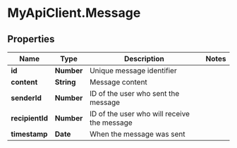 # MyApiClient.Message

## Properties

Name | Type | Description | Notes
------------ | ------------- | ------------- | -------------
**id** | **Number** | Unique message identifier | 
**content** | **String** | Message content | 
**senderId** | **Number** | ID of the user who sent the message | 
**recipientId** | **Number** | ID of the user who will receive the message | 
**timestamp** | **Date** | When the message was sent | 


